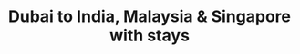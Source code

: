 ---
category: far-east-and-asia
title: Dubai to India, Malaysia & Singapore with stays
class: dubai-to-india-malaysia-and-singapore-with-stays
cruiseline: Royal Caribbean, Ovation of the Seas
special-info: 2 Nt in Dubai & Singapore + overnight onboard in India, Dubai & Singapore
price: 1499
nights: 20
cruise-url: http://www.planetcruise.co.uk/royal-caribbean-cruises/ovation-of-the-seas/23-May-2016/103954?referrersiteid=970
---